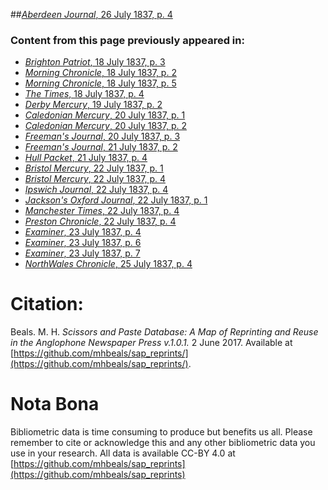 ##[*Aberdeen Journal*, 26 July 1837, p. 4](https://mhbeals.github.io/sap_html/Aberdeen-Journal/Aberdeen-Journal-26-July-1837-p-4)

### Content from this page previously appeared in:
+ [*Brighton Patriot*, 18 July 1837, p. 3](https://mhbeals.github.io/sap_html/Brighton-Patriot/Brighton-Patriot-18-July-1837-p-3)
+ [*Morning Chronicle*, 18 July 1837, p. 2](https://mhbeals.github.io/sap_html/Morning-Chronicle/Morning-Chronicle-18-July-1837-p-2)
+ [*Morning Chronicle*, 18 July 1837, p. 5](https://mhbeals.github.io/sap_html/Morning-Chronicle/Morning-Chronicle-18-July-1837-p-5)
+ [*The Times*, 18 July 1837, p. 4](https://mhbeals.github.io/sap_html/The-Times/The-Times-18-July-1837-p-4)
+ [*Derby Mercury*, 19 July 1837, p. 2](https://mhbeals.github.io/sap_html/Derby-Mercury/Derby-Mercury-19-July-1837-p-2)
+ [*Caledonian Mercury*, 20 July 1837, p. 1](https://mhbeals.github.io/sap_html/Caledonian-Mercury/Caledonian-Mercury-20-July-1837-p-1)
+ [*Caledonian Mercury*, 20 July 1837, p. 2](https://mhbeals.github.io/sap_html/Caledonian-Mercury/Caledonian-Mercury-20-July-1837-p-2)
+ [*Freeman's Journal*, 20 July 1837, p. 3](https://mhbeals.github.io/sap_html/Freeman's-Journal/Freeman's-Journal-20-July-1837-p-3)
+ [*Freeman's Journal*, 21 July 1837, p. 2](https://mhbeals.github.io/sap_html/Freeman's-Journal/Freeman's-Journal-21-July-1837-p-2)
+ [*Hull Packet*, 21 July 1837, p. 4](https://mhbeals.github.io/sap_html/Hull-Packet/Hull-Packet-21-July-1837-p-4)
+ [*Bristol Mercury*, 22 July 1837, p. 1](https://mhbeals.github.io/sap_html/Bristol-Mercury/Bristol-Mercury-22-July-1837-p-1)
+ [*Bristol Mercury*, 22 July 1837, p. 4](https://mhbeals.github.io/sap_html/Bristol-Mercury/Bristol-Mercury-22-July-1837-p-4)
+ [*Ipswich Journal*, 22 July 1837, p. 4](https://mhbeals.github.io/sap_html/Ipswich-Journal/Ipswich-Journal-22-July-1837-p-4)
+ [*Jackson's Oxford Journal*, 22 July 1837, p. 1](https://mhbeals.github.io/sap_html/Jackson's-Oxford-Journal/Jackson's-Oxford-Journal-22-July-1837-p-1)
+ [*Manchester Times*, 22 July 1837, p. 4](https://mhbeals.github.io/sap_html/Manchester-Times/Manchester-Times-22-July-1837-p-4)
+ [*Preston Chronicle*, 22 July 1837, p. 4](https://mhbeals.github.io/sap_html/Preston-Chronicle/Preston-Chronicle-22-July-1837-p-4)
+ [*Examiner*, 23 July 1837, p. 4](https://mhbeals.github.io/sap_html/Examiner/Examiner-23-July-1837-p-4)
+ [*Examiner*, 23 July 1837, p. 6](https://mhbeals.github.io/sap_html/Examiner/Examiner-23-July-1837-p-6)
+ [*Examiner*, 23 July 1837, p. 7](https://mhbeals.github.io/sap_html/Examiner/Examiner-23-July-1837-p-7)
+ [*NorthWales Chronicle*, 25 July 1837, p. 4](https://mhbeals.github.io/sap_html/NorthWales-Chronicle/NorthWales-Chronicle-25-July-1837-p-4)
                    
# Citation: 

Beals. M. H. *Scissors and Paste Database: A Map of Reprinting and Reuse in the Anglophone Newspaper Press v.1.0.1.* 2 June 2017. Available at [https://github.com/mhbeals/sap_reprints/](https://github.com/mhbeals/sap_reprints/). 
                    
# Nota Bona

Bibliometric data is time consuming to produce but benefits us all. Please remember to cite or acknowledge this and any other bibliometric data you use in your research. All data is available CC-BY 4.0 at [https://github.com/mhbeals/sap_reprints](https://github.com/mhbeals/sap_reprints)